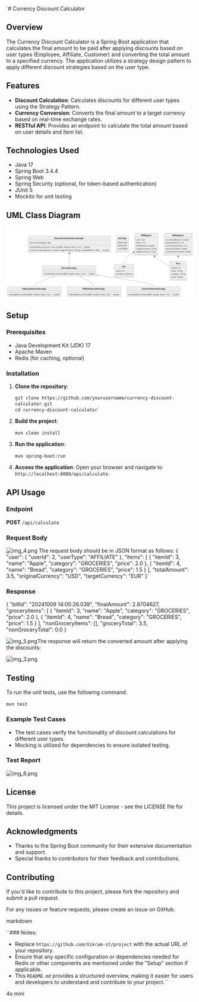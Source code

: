 
`# Currency Discount Calculator

## Overview

The Currency Discount Calculator is a Spring Boot application that calculates the final amount to be paid after applying discounts based on user types (Employee, Affiliate, Customer) and converting the total amount to a specified currency. The application utilizes a strategy design pattern to apply different discount strategies based on the user type.

## Features

- **Discount Calculation**: Calculates discounts for different user types using the Strategy Pattern.
- **Currency Conversion**: Converts the final amount to a target currency based on real-time exchange rates.
- **RESTful API**: Provides an endpoint to calculate the total amount based on user details and item list.

## Technologies Used

- Java 17
- Spring Boot 3.4.4
- Spring Web
- Spring Security (optional, for token-based authentication)
- JUnit 5
- Mockito for unit testing

## UML Class Diagram
![img_2.png](img_2.png)

## Setup

### Prerequisites

- Java Development Kit (JDK) 17
- Apache Maven
- Redis (for caching, optional)

### Installation

1. **Clone the repository**:
   ```
   git clone https://github.com/yourusername/currency-discount-calculator.git
   cd currency-discount-calculator` 

2.  **Build the project**:

    

    

    `mvn clean install`

3.  **Run the application**:

    

    

    `mvn spring-boot:run`

4.  **Access the application**: Open your browser and navigate to `http://localhost:8080/api/calculate`.


## API Usage

### Endpoint

**POST** `/api/calculate`

### Request Body
![img_4.png](img_4.png)
The request body should be in JSON format as follows:
{
"user": {
"userId": 2,
"userType": "AFFILIATE"
},
"items": [
{
"itemId": 3,
"name": "Apple",
"category": "GROCERIES",
"price": 2.0
},
{
"itemId": 4,
"name": "Bread",
"category": "GROCERIES",
"price": 1.5
}
],
"totalAmount": 3.5,
"originalCurrency": "USD",
"targetCurrency": "EUR"
}`

### Response

{
"billId": "20241009 14:05:26.039",
"finalAmount": 2.8704627,
"groceryItems": [
{
"itemId": 3,
"name": "Apple",
"category": "GROCERIES",
"price": 2.0
},
{
"itemId": 4,
"name": "Bread",
"category": "GROCERIES",
"price": 1.5
}
],
"nonGroceryItems": [],
"groceryTotal": 3.5,
"nonGroceryTotal": 0.0
}

![img_5.png](img_5.png)The response will return the converted amount after applying the discounts:

![img_3.png](img_3.png)


## Testing

To run the unit tests, use the following command:





`mvn test`

### Example Test Cases

-   The test cases verify the functionality of discount calculations for different user types.
-   Mocking is utilized for dependencies to ensure isolated testing.

### Test Report
![img_6.png](img_6.png)


## License

This project is licensed under the MIT License - see the LICENSE file for details.

## Acknowledgments

-   Thanks to the Spring Boot community for their extensive documentation and support.
-   Special thanks to contributors for their feedback and contributions.

## Contributing

If you'd like to contribute to this project, please fork the repository and submit a pull request.

For any issues or feature requests, please create an issue on GitHub.

markdown



``### Notes:

- Replace `https://github.com/Vikram-st/project` with the actual URL of your repository.
- Ensure that any specific configuration or dependencies needed for Redis or other components are mentioned under the "Setup" section if applicable.
- This `README.md` provides a structured overview, making it easier for users and developers to understand and contribute to your project.``

4o mini